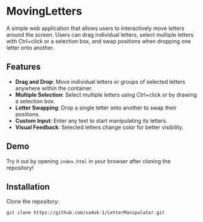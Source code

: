 # MovingLetters

A simple web application that allows users to interactively move letters around the screen. Users can drag individual letters, select multiple letters with Ctrl+click or a selection box, and swap positions when dropping one letter onto another.

## Features

- **Drag and Drop**: Move individual letters or groups of selected letters anywhere within the container.
- **Multiple Selection**: Select multiple letters using Ctrl+click or by drawing a selection box.
- **Letter Swapping**: Drop a single letter onto another to swap their positions.
- **Custom Input**: Enter any text to start manipulating its letters.
- **Visual Feedback**: Selected letters change color for better visibility.

## Demo

Try it out by opening `index.html` in your browser after cloning the repository!

## Installation

Clone the repository:

```bash
git clone https://github.com/sa4ok-1/LetterManipulator.git
```
